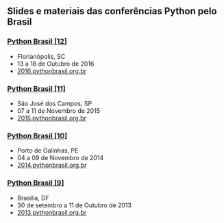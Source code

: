 ## Slides e materiais das conferências Python pelo Brasil


### [Python Brasil [12]](/pythonbrasil-12/README.md)
- Florianópolis, SC
- 13 a 18 de Outubro de 2016
- [2016.pythonbrasil.org.br](http://2016.pythonbrasil.org.br)


### [Python Brasil [11]](/pythonbrasil-11/README.md)
- São José dos Campos, SP
- 07 a 11 de Novembro de 2015
- [2015.pythonbrasil.org.br](http://2015.pythonbrasil.org.br)


### [Python Brasil [10]](/pythonbrasil-10/README.md)
- Porto de Galinhas, PE
- 04 a 09 de Novembro de 2014
- [2014.pythonbrasil.org.br](http://2014.pythonbrasil.org.br)

### [Python Brasil [9]](/pythonbrasil-9/README.md)
- Brasília, DF
- 30 de setembro a 11 de Outubro de 2013
- [2013.pythonbrasil.org.br](http://2013.pythonbrasil.org.br)
